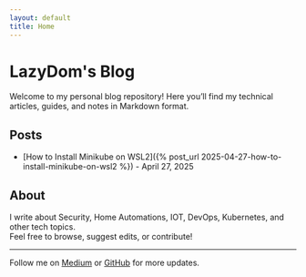 ```yaml
---
layout: default
title: Home
---
```

# LazyDom's Blog

Welcome to my personal blog repository! Here you’ll find my technical articles, guides, and notes in Markdown format.

## Posts

- [How to Install Minikube on WSL2]({% post_url 2025-04-27-how-to-install-minikube-on-wsl2 %}) - April 27, 2025

<!-- Add more posts as you write them -->

## About

I write about Security, Home Automations, IOT, DevOps, Kubernetes, and other tech topics.  
Feel free to browse, suggest edits, or contribute!

---

Follow me on [Medium](https://medium.com/@LazyDom) or [GitHub](https://github.com/LazyDom) for more updates.
